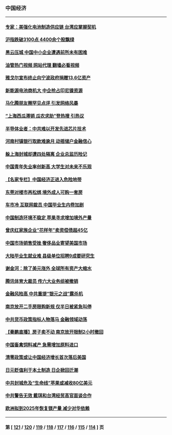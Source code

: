### 中国经济
---
#### [专家：美强化电池制造供应链 台湾应掌握契机](../../pages/ncid283/n13744208.md?05250045) 
#### [沪指跌破3100点 4400余个股飘绿](../../pages/ncid283/n13744229.md?05250045) 
#### [黑云压城 中国中小企业遭遇前所未有困难](../../pages/ncid283/n13744053.md?05250045) 
#### [油管热门视频 网站代理 翻墙必看视频](http://209.222.30.114:81/youtube.html?05250045)
#### [雅戈尔宣布终止向宁波政府捐赠13.6亿资产](../../pages/ncid283/n13744156.md?05250045) 
#### [新能源电池商机大 中企抢占印尼镍资源](../../pages/ncid283/n13744063.md?05250045) 
#### [马化腾朋友圈罕见点评 引发网络风暴](../../pages/ncid283/n13743558.md?05250045) 
#### [“上海西瓜滞销 瓜农求助”登热搜 引热议](../../pages/ncid283/n13743639.md?05250045) 
#### [半导体业者：中共难以开发先进芯片技术](../../pages/ncid283/n13743079.md?05250045) 
#### [河南村镇银行取款难逾月 动摇储户金融信心](../../pages/ncid283/n13743006.md?05250045) 
#### [躲上海封城却遭四处隔离 企业总监历险记](../../pages/ncid283/n13742979.md?05250045) 
#### [中国青年失业率创新高 大学生对未来不乐观](../../pages/ncid283/n13742969.md?05250045) 
#### [【名家专栏】中国经济正进入危险地带](../../pages/ncid283/n13742856.md?05250045) 
#### [东莞对楼市再松绑 境外成人可购一套房](../../pages/ncid283/n13742732.md?05250045) 
#### [车市冷 互联网裁员 中国毕业生内卷加剧](../../pages/ncid283/n13742607.md?05250045) 
#### [中国制造环境不稳定 苹果寻求增加境外产量](../../pages/ncid283/n13742351.md?05250045) 
#### [曾庆红家族企业“花样年”卖资偿债超45亿](../../pages/ncid283/n13742358.md?05250045) 
#### [中国市场销售受挫 奢侈品业寄望美国市场](../../pages/ncid283/n13742248.md?05250045) 
#### [大陆毕业生就业难 县级单位招聘9成要研究生](../../pages/ncid283/n13742186.md?05250045) 
#### [谢金河：除了美元涨外 全球所有资产大缩水](../../pages/ncid283/n13742038.md?05250045) 
#### [腾讯体育大裁员 传六大业务组被撤销](../../pages/ncid283/n13742080.md?05250045) 
#### [金融风险高 中共重提“银元之战”露杀机](../../pages/ncid283/n13742039.md?05250045) 
#### [南京放开二手房限购新规 仅半日被紧急叫停](../../pages/ncid283/n13741971.md?05250045) 
#### [中共货币政策指标人物落马 金融领域动荡](../../pages/ncid283/n13741950.md?05250045) 
#### [【秦鹏直播】房子卖不动 南京放开限制2小时撤回](../../pages/ncid283/n13741862.md?05250045) 
#### [中国畜禽饲料减产 急需增加原料进口](../../pages/ncid283/n13741776.md?05250045) 
#### [清零政策或让中国经济增长首次落后美国](../../pages/ncid283/n13741818.md?05250045) 
#### [日元贬值利于本土制造 日企掀回迁潮](../../pages/ncid283/n13741770.md?05250045) 
#### [中共封城危及“生命线”苹果或减收80亿美元](../../pages/ncid283/n13741762.md?05250045) 
#### [中共警告无效 戴琪和台湾经贸高官面谈合作](../../pages/ncid283/n13741718.md?05250045) 
#### [欧洲拟到2025年恢复镁产量 减少对华依赖](../../pages/ncid283/n13741694.md?05250045) 

---
#### 第 [ [121](./121.md?05250045) / [120](./120.md?05250045) / [119](./119.md?05250045) / [118](./118.md?05250045) / [117](./117.md?05250045) / [116](./116.md?05250045) / [115](./115.md?05250045) / [114](./114.md?05250045) ] 页
